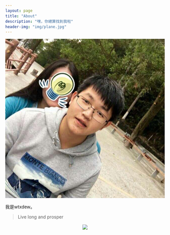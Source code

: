 ```yaml
---
layout: page
title: "About"
description: "嘿，你總算找到我啦"
header-img: "img/plane.jpg"
---
```


<center>
    <p><img src="https://raw.githubusercontent.com/wtxdew/wtxdew.github.io/master/img/face.jpg"></p>
</center>

我是wtxdew。
> Live long and prosper

<center>
    <p><img src="http://dreamofbook.qiniudn.com/hacker.png" align="center"></p>
</center>
